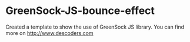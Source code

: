 # GreenSock-JS-bounce-effect
Created a template to show the use of GreenSock JS library. You can find more on http://www.descoders.com
